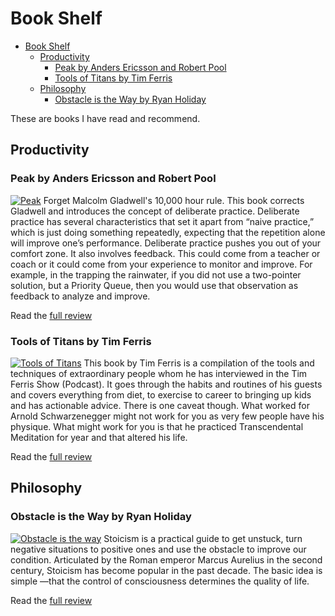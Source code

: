 # Book Shelf
- [Book Shelf](#book-shelf)
  - [Productivity](#productivity)
    - [Peak by Anders Ericsson and Robert Pool](#peak-by-anders-ericsson-and-robert-pool)
    - [Tools of Titans by Tim Ferris](#tools-of-titans-by-tim-ferris)
  - [Philosophy](#philosophy)
    - [Obstacle is the Way by Ryan Holiday](#obstacle-is-the-way-by-ryan-holiday)

These are books I have read and recommend.

## Productivity


### Peak by Anders Ericsson and Robert Pool
  
[![Peak][2]][1] Forget Malcolm Gladwell's 10,000 hour rule. This book corrects Gladwell and introduces the concept of deliberate practice. Deliberate practice has several characteristics that set it apart from “naive practice,” which is just doing something repeatedly, expecting that the repetition alone will improve one’s performance. Deliberate practice pushes you out of your comfort zone. It also involves feedback. This could come from a teacher or coach or it could come from your experience to monitor and improve. For example, in the trapping the rainwater, if you did not use a two-pointer solution, but a Priority Queue, then you would use that observation as feedback to analyze and improve.

Read the [full review](https://www.shooonya.org/2020/07/cracking-the-coding-interview-with-deliberate-practice/)


### Tools of Titans by Tim Ferris
[![Tools of Titans][6]][5] This book by Tim Ferris is a compilation of the tools and techniques of extraordinary people whom he has interviewed in the Tim Ferris Show (Podcast). It goes through the habits and routines of his guests and covers everything from diet, to exercise to career to bringing up kids and has actionable advice. There is one caveat though. What worked for Arnold Schwarzenegger might not work for you as very few people have his physique. What might work for you is that he practiced Transcendental Meditation for year and that altered his life.

Read the [full review](https://www.shooonya.org/2017/01/07/tools-of-titans-by-tim-ferriss/)

## Philosophy

### Obstacle is the Way by Ryan Holiday
[![Obstacle is the way][4]][3] Stoicism is a practical guide to get unstuck, turn negative situations to positive ones and use the obstacle to improve our condition. Articulated by the Roman emperor Marcus Aurelius in the second century, Stoicism has become popular in the past decade. The basic idea is simple —that the control of consciousness determines the quality of life.

Read the [full review](https://www.shooonya.org/2020/06/stoicism-in-the-times-of-covid-19/)


[1]: https://www.shooonya.org/2020/07/cracking-the-coding-interview-with-deliberate-practice/
[2]: https://i0.wp.com/shooonya-photos-1.s3.amazonaws.com/peak.png?ssl=1#float

[3]: https://www.shooonya.org/2020/06/stoicism-in-the-times-of-covid-19/
[4]: https://i2.wp.com/shooonya-photos-1.s3.amazonaws.com/obstacle.png?resize=206%2C300&#038;ssl=1#float

[5]: https://www.shooonya.org/2017/01/07/tools-of-titans-by-tim-ferriss/
[6]: https://d2sa5t9ngheghz.cloudfront.net/tools-titans.png#float